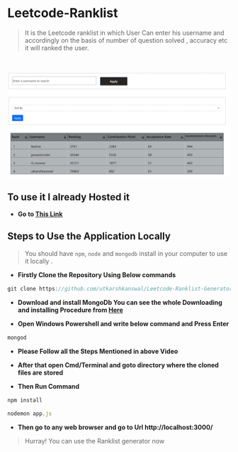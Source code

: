 # Leetcode-Ranklist

> It is the Leetcode ranklist in which User Can enter his username and accordingly on the basis of number of question solved , accuracy etc it will ranked the user.
<br>

![Image](./public/Images/LeetcodeProject.JPG)

## To use it I already Hosted it 

- **Go to [This Link](https://leetcode-ranklist.herokuapp.com/)**

## Steps to Use the Application Locally

> You should have `npm`, `node` and `mongodb` install in your computer to use it locally . 


- **Firstly Clone the Repository Using Below commands**
```Javascript
git clone https://github.com/utkarshkanswal/Leetcode-Ranklist-Generator-.git
```


- **Download and install MongoDb You can see the whole Downloading and installing Procedure from [Here](https://www.youtube.com/watch?v=_lLz56gRYe4)**

- **Open Windows Powershell and write below command and Press Enter**
```Javascript
mongod
```

- **Please Follow all the Steps Mentioned in above Video**

- **After that open Cmd/Terminal and goto directory where the cloned files are stored**

- **Then Run Command**
```Javascript
npm install
```
```Javascript
nodemon app.js
```

- **Then go to any web browser and go to Url http://localhost:3000/**

>Hurray! You can use the Ranklist generator now

